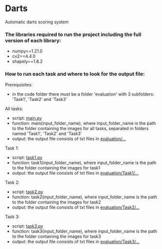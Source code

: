 # Darts
Automatic darts scoring system

### The libraries required to run the project including the full version of each library:
- numpy==1.21.0
- cv2==4.4.0
- shapely==1.8.2

### How to run each task and where to look for the output file:

Prerequisites:
- in the code folder there must be a folder 'evaluation' with 3 subfolders: 'Task1', 'Task2' and 'Task3'

All tasks:
- script: [main.py](./main.py)
- function: main(input_folder_name), where input_folder_name is the path to the folder containing the images for all tasks, separated in folders named 'Task1', 'Task2' and 'Task3'
- output: the output file consists of txt files in [evaluation/...](./evaluation/)

Task 1: 
- script: [task1.py](./task1.py)
- function: task1(input_folder_name), where input_folder_name is the path to the folder containing the images for task1
- output: the output file consists of txt files in [evaluation/Task1/...](./evaluation/Task1/)

Task 2:
- script: [task2.py](./task2.py)
- function: task2(input_folder_name), where input_folder_name is the path to the folder containing the images for task2
- output: the output file consists of txt files in [evaluation/Task2/...](./evaluation/Task2/)

Task 3:
- script: [task3.py](./task3.py)
- function: task3(input_folder_name), where input_folder_name is the path to the folder containing the images for task3
- output: the output file consists of txt files in [evaluation/Task3/...](./evaluation/Task3/)
